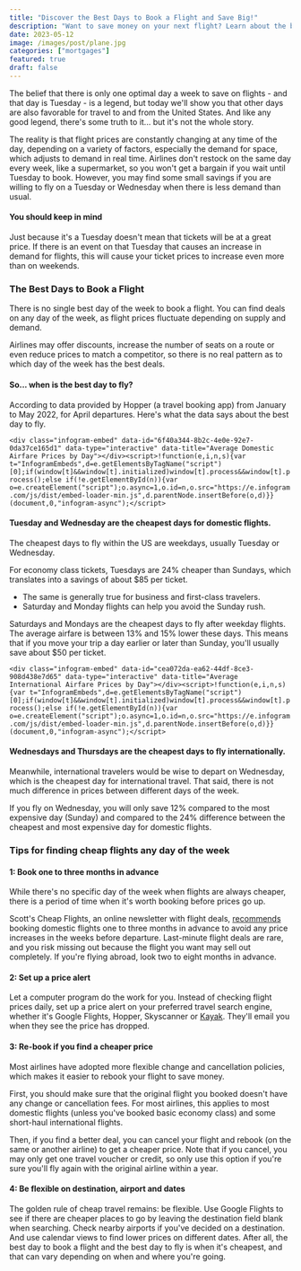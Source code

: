 ```yaml
---
title: "Discover the Best Days to Book a Flight and Save Big!"
description: "Want to save money on your next flight? Learn about the best days to book flights and find the cheapest deals for your next trip."
date: 2023-05-12
image: /images/post/plane.jpg
categories: ["mortgages"]
featured: true
draft: false
---
```


The belief that there is only one optimal day a week to save on flights - and that day is Tuesday - is a legend, but today we'll show you that other days are also favorable for travel to and from the United States. And like any good legend, there's some truth to it... but it's not the whole story.

The reality is that flight prices are constantly changing at any time of the day, depending on a variety of factors, especially the demand for space, which adjusts to demand in real time. Airlines don't restock on the same day every week, like a supermarket, so you won't get a bargain if you wait until Tuesday to book. However, you may find some small savings if you are willing to fly on a Tuesday or Wednesday when there is less demand than usual.

#### You should keep in mind

Just because it's a Tuesday doesn't mean that tickets will be at a great price. If there is an event on that Tuesday that causes an increase in demand for flights, this will cause your ticket prices to increase even more than on weekends.

### The Best Days to Book a Flight

There is no single best day of the week to book a flight. You can find deals on any day of the week, as flight prices fluctuate depending on supply and demand.

Airlines may offer discounts, increase the number of seats on a route or even reduce prices to match a competitor, so there is no real pattern as to which day of the week has the best deals.

#### So... when is the best day to fly?

According to data provided by Hopper (a travel booking app) from January to May 2022, for April departures. Here's what the data says about the best day to fly.

`<div class="infogram-embed" data-id="6f40a344-8b2c-4e0e-92e7-0da37ce165d1" data-type="interactive" data-title="Average Domestic Airfare Prices by Day"></div><script>!function(e,i,n,s){var t="InfogramEmbeds",d=e.getElementsByTagName("script")[0];if(window[t]&&window[t].initialized)window[t].process&&window[t].process();else if(!e.getElementById(n)){var o=e.createElement("script");o.async=1,o.id=n,o.src="https://e.infogram.com/js/dist/embed-loader-min.js",d.parentNode.insertBefore(o,d)}}(document,0,"infogram-async");</script>`

#### Tuesday and Wednesday are the cheapest days for domestic flights.

The cheapest days to fly within the US are weekdays, usually Tuesday or Wednesday.

For economy class tickets, Tuesdays are 24% cheaper than Sundays, which translates into a savings of about $85 per ticket.

*   The same is generally true for business and first-class travelers.
*   Saturday and Monday flights can help you avoid the Sunday rush.

Saturdays and Mondays are the cheapest days to fly after weekday flights. The average airfare is between 13% and 15% lower these days. This means that if you move your trip a day earlier or later than Sunday, you'll usually save about $50 per ticket.

`<div class="infogram-embed" data-id="cea072da-ea62-44df-8ce3-908d438e7d65" data-type="interactive" data-title="Average International Airfare Prices by Day"></div><script>!function(e,i,n,s){var t="InfogramEmbeds",d=e.getElementsByTagName("script")[0];if(window[t]&&window[t].initialized)window[t].process&&window[t].process();else if(!e.getElementById(n)){var o=e.createElement("script");o.async=1,o.id=n,o.src="https://e.infogram.com/js/dist/embed-loader-min.js",d.parentNode.insertBefore(o,d)}}(document,0,"infogram-async");</script>`

#### Wednesdays and Thursdays are the cheapest days to fly internationally.

Meanwhile, international travelers would be wise to depart on Wednesday, which is the cheapest day for international travel. That said, there is not much difference in prices between different days of the week.

If you fly on Wednesday, you will only save 12% compared to the most expensive day (Sunday) and compared to the 24% difference between the cheapest and most expensive day for domestic flights.

### **Tips for finding cheap flights any day of the week**

#### 1: Book one to three months in advance

While there's no specific day of the week when flights are always cheaper, there is a period of time when it's worth booking before prices go up.

Scott's Cheap Flights, an online newsletter with flight deals, [recommends](https://taxmustache.com/posts/mortgage-rates) booking domestic flights one to three months in advance to avoid any price increases in the weeks before departure. Last-minute flight deals are rare, and you risk missing out because the flight you want may sell out completely. If you're flying abroad, look two to eight months in advance.

#### 2: Set up a price alert

Let a computer program do the work for you. Instead of checking flight prices daily, set up a price alert on your preferred travel search engine, whether it's Google Flights, Hopper, Skyscanner or [Kayak](https://www.kayak.com/). They'll email you when they see the price has dropped.

#### 3: Re-book if you find a cheaper price

Most airlines have adopted more flexible change and cancellation policies, which makes it easier to rebook your flight to save money.

First, you should make sure that the original flight you booked doesn't have any change or cancellation fees. For most airlines, this applies to most domestic flights (unless you've booked basic economy class) and some short-haul international flights.

Then, if you find a better deal, you can cancel your flight and rebook (on the same or another airline) to get a cheaper price. Note that if you cancel, you may only get one travel voucher or credit, so only use this option if you're sure you'll fly again with the original airline within a year.

#### 4: Be flexible on destination, airport and dates

The golden rule of cheap travel remains: be flexible. Use Google Flights to see if there are cheaper places to go by leaving the destination field blank when searching. Check nearby airports if you've decided on a destination. And use calendar views to find lower prices on different dates. After all, the best day to book a flight and the best day to fly is when it's cheapest, and that can vary depending on when and where you're going.